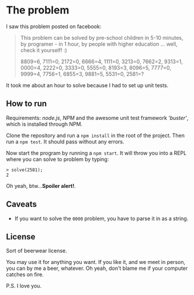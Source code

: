 # The problem

I saw this problem posted on facebook:

  > This problem can be solved by pre-school children in 5-10 minutes, by programer - in 1 hour, by people with higher education ... well, check it yourself! :)
  >
  > 8809=6, 
  > 7111=0, 
  > 2172=0, 
  > 6666=4, 
  > 1111=0, 
  > 3213=0, 
  > 7662=2, 
  > 9313=1, 
  > 0000=4, 
  > 2222=0, 
  > 3333=0, 
  > 5555=0, 
  > 8193=3, 
  > 8096=5, 
  > 7777=0, 
  > 9999=4, 
  > 7756=1, 
  > 6855=3, 
  > 9881=5, 
  > 5531=0, 
  > 2581=?

It took me about an hour to solve because I had to set up unit tests.


## How to run

Requirements: *node.js*, *NPM* and the awesome unit test framework *'buster'*, which is installed through NPM.

Clone the repository and run a `npm install` in the root of the project. Then run a `npm test`. It should pass without any errors.

Now start the program by running a `npm start`. It will throw you into a REPL where you can solve to problem by typing:

    > solve(2581);
    2

Oh yeah, btw...**Spoiler alert!**.


## Caveats

  * If you want to solve the `0000` problem, you have to parse it in as a string.


## License

Sort of beerwear license.

You may use it for anything you want. If you like it, and we meet in person, you can by me a beer, whatever. Oh yeah, don't blame me if your computer catches on fire.

P.S. I love you.